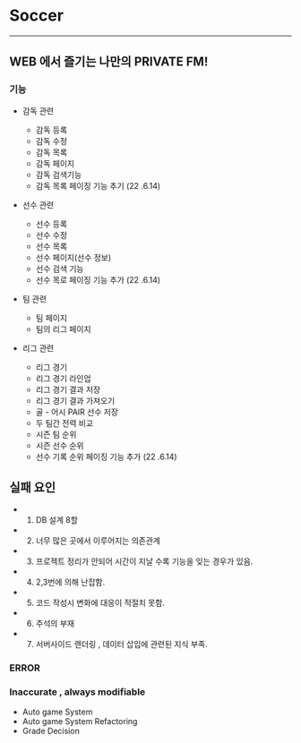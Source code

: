 # **Soccer**

--- 
## WEB 에서 즐기는 나만의 PRIVATE FM!


### 기능 
- 감독 관련 
  - 감독 등록
  - 감독 수정
  - 감독 목록
  - 감독 페이지
  - 감독 검색기능
  - 감독 목록 페이징 기능 추기 (22 .6.14) 
 
  
- 선수 관련
  - 선수 등록
  - 선수 수정
  - 선수 목록 
  - 선수 페이지(선수 정보) 
  - 선수 검색 기능
  - 선수 목로 페이징 기능 추가 (22 .6.14) 

- 팀 관련
  - 팀 페이지
  - 팀의 리그 페이지

- 리그 관련
  - 리그 경기
  - 리그 경기 라인업
  - 리그 경기 결과 저장
  - 리그 경기 결과 가져오기
  - 골 - 어시 PAIR 선수 저장
  - 두 팀간 전력 비교
  - 시즌 팀 순위
  - 시즌 선수 순위
  - 선수 기록 순위 페이징 기능 추가 (22 .6.14) 



## 실패 요인
 -  1. DB 설계 8할
 -  2. 너무 많은 곳에서 이루어지는 의존관계
 -  3. 프로젝트 정리가 안되어 시간이 지날 수록 기능을 잊는 경우가 있음.
 -  4. 2,3번에 의해 난잡함.
 -  5. 코드 작성시 변화에 대응이 적절치 못함.
 -  6. 주석의 부재
 -  7. 서버사이드 랜더링 , 데이터 삽입에 관련된 지식 부족.


### ERROR 


### Inaccurate , always modifiable
- Auto game System
- Auto game System Refactoring
- Grade Decision

